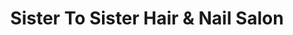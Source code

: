 ---
title: "Sister To Sister Hair & Nail Salon"
url: /baltimore/sister-to-sister-hair-and-nail-salon/
shop: beauty
---